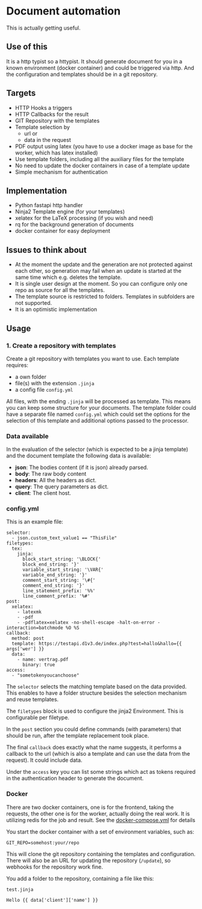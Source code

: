 # Document automation

This is actually getting useful.

## Use of this

It is a http typist so a httypist. It should generate document for you in a known environment (docker container) and could be triggered via http. And the configuration and templates should be in a git repository.

## Targets

- HTTP Hooks a triggers
- HTTP Callbacks for the result 
- GIT Repository with the templates
- Template selection by 
  - url or 
  - data in the request
- PDF output using latex (you have to use a docker image as base for the worker, which has latex installed)
- Use template folders, including all the auxiliary files for the template
- No need to update the docker containers in case of a template update
- Simple mechanism for authentication


## Implementation

- Python fastapi http handler
- Ninja2 Template engine (for your templates)
- xelatex for the LaTeX processing (if you wish and need)
- rq for the background generation of documents
- docker container for easy deployment

## Issues to think about

- At the moment the update and the generation are not protected against each other, so generation may fail when an update is started at the same time which e.g. deletes the template.
- It is single user design at the moment. So you can configure only one repo as source for all the templates.
- The template source is restricted to folders. Templates in subfolders are not supported.
- It is an optimistic implementation


## Usage

### 1. Create a repository with templates

Create a git repository with templates you want to use. Each template requires:

- a own folder
- file(s) with the extension `.jinja`
- a config file `config.yml`

All files, with the ending `.jinja` will be processed as template. This means you can keep some structure for your documents. 
The template folder could have a separate file named `config.yml` which could set the options for the selection of this template and additional options passed to the processor.

### Data available

In the evaluation of the selector (which is expected to be a jinja template) and the document template the following data is available:

- **json**: The bodies content (if it is json) already parsed.
- **body**: The raw body content
- **headers**: All the headers as dict.
- **query**: The query parameters as dict.
- **client**: The client host.

### config.yml

This is an example file:

```
selector:
  - json.custom_text_value1 == "ThisFile" 
filetypes:
  tex:
    jinja:
      block_start_string: '\BLOCK{'
      block_end_string: '}'
      variable_start_string: '\VAR{'
      variable_end_string: '}'
      comment_start_string: '\#{'
      comment_end_string: '}'
      line_statement_prefix: '%%'
      line_comment_prefix: '%#'
post:
  xelatex:
    - latexmk
    - -pdf
    - -pdflatex=xelatex -no-shell-escape -halt-on-error -interaction=batchmode %O %S
callback:
  method: post
  template: https://testapi.d1v3.de/index.php?test=hallo&hallo={{ args['wer'] }}
  data: 
    - name: vertrag.pdf
      binary: true
access:
  - "sometokenyoucanchoose"
```
The `selector` selects the matching template based on the data provided. This enables to have a folder structure besides the selection mechanism and reuse templates.

The `filetypes` block is used to configure the jinja2 Environment. This is configurable per filetype.

In the `post` section you could define commands (with parameters) that should be run, after the template replacement took place.

The final `callback` does exactly what the name suggests, it performs a callback to the url (which is also a template and can use the data from the request). It could include data.

Under the `access` key you can list some strings which act as tokens required in the authentication header to generate the document.


### Docker

There are two docker containers, one is for the frontend, taking the requests, the other one is for the worker, actually doing the real work.
It is utilizing redis for the job and result. See the [docker-compose.yml](docker/docker-compose.yml) for details

You start the docker container with a set of environment variables, such as:

```
GIT_REPO=somehost:your/repo
```

This will clone the git repository containing the templates and configuration. There will also be an URL for updating the repository (`/update`), so webhooks for the repository work fine.

You add a folder to the repository, containing a file like this:

`test.jinja`
```
Hello {{ data['client']['name'] }}
```

